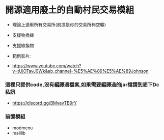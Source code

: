 # 開源適用廢土的自動村民交易模組
* 理論上適用所有交易所(前提是你的交易所夠空曠)
* 支援物換綠
* 支援綠換物
  
* 範例影片:
* https://www.youtube.com/watch?v=tUjOTavJ0Wk&ab_channel=%E5%AE%89%E5%AE%89Johnson

### 這裡只提供code,沒有編譯過檔案,如果需要編譯過的jar檔請到底下Dc私訊
* https://discord.gg/BMvavTB9rY

### 前置模組
* modmenu
* malilib
